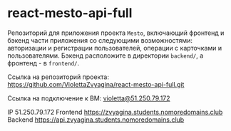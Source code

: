 # react-mesto-api-full
Репозиторий для приложения проекта `Mesto`, включающий фронтенд и бэкенд части приложения со следующими возможностями: авторизации и регистрации пользователей, операции с карточками и пользователями. Бэкенд расположите в директории `backend/`, а фронтенд - в `frontend/`. 
  
Ссылка на репозиторий проекта: https://github.com/ViolettaZvyagina/react-mesto-api-full.git

Ссылка на подключение к BM: violetta@51.250.79.172

IP 51.250.79.172
Frontend https://zvyagina.students.nomoredomains.club
Backend https://api.zvyagina.students.nomoredomains.club